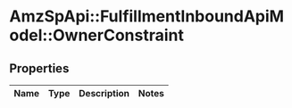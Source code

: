 # AmzSpApi::FulfillmentInboundApiModel::OwnerConstraint

## Properties
Name | Type | Description | Notes
------------ | ------------- | ------------- | -------------


